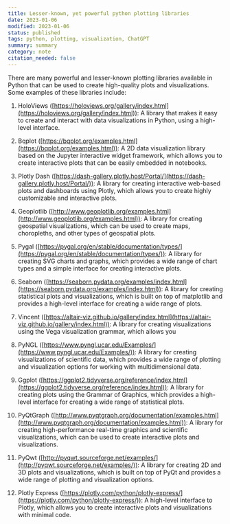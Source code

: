 ```yaml
---
title: Lesser-known, yet powerful python plotting libraries
date: 2023-01-06
modified: 2023-01-06
status: published
tags: python, plotting, visualization, ChatGPT 
summary: summary
category: note
citation_needed: false
---
```


There are many powerful and lesser-known plotting libraries available in Python that can be used to create high-quality plots and visualizations. Some examples of these libraries include:

1.  HoloViews ([https://holoviews.org/gallery/index.html](https://holoviews.org/gallery/index.html)): A library that makes it easy to create and interact with data visualizations in Python, using a high-level interface.
    
2.  Bqplot ([https://bqplot.org/examples.html](https://bqplot.org/examples.html)): A 2D data visualization library based on the Jupyter interactive widget framework, which allows you to create interactive plots that can be easily embedded in notebooks.
    
3.  Plotly Dash ([https://dash-gallery.plotly.host/Portal/](https://dash-gallery.plotly.host/Portal/)): A library for creating interactive web-based plots and dashboards using Plotly, which allows you to create highly customizable and interactive plots.
    
4.  Geoplotlib ([http://www.geoplotlib.org/examples.html](http://www.geoplotlib.org/examples.html)): A library for creating geospatial visualizations, which can be used to create maps, choropleths, and other types of geospatial plots.
    
5.  Pygal ([https://pygal.org/en/stable/documentation/types/](https://pygal.org/en/stable/documentation/types/)): A library for creating SVG charts and graphs, which provides a wide range of chart types and a simple interface for creating interactive plots.
    
6.  Seaborn ([https://seaborn.pydata.org/examples/index.html](https://seaborn.pydata.org/examples/index.html)): A library for creating statistical plots and visualizations, which is built on top of matplotlib and provides a high-level interface for creating a wide range of plots.
    
7.  Vincent ([https://altair-viz.github.io/gallery/index.html](https://altair-viz.github.io/gallery/index.html)): A library for creating visualizations using the Vega visualization grammar, which allows you
    
10.  PyNGL ([https://www.pyngl.ucar.edu/Examples/](https://www.pyngl.ucar.edu/Examples/)): A library for creating visualizations of scientific data, which provides a wide range of plotting and visualization options for working with multidimensional data.
    
11.  Ggplot ([https://ggplot2.tidyverse.org/reference/index.html](https://ggplot2.tidyverse.org/reference/index.html)): A library for creating plots using the Grammar of Graphics, which provides a high-level interface for creating a wide range of statistical plots.
    
12.  PyQtGraph ([http://www.pyqtgraph.org/documentation/examples.html](http://www.pyqtgraph.org/documentation/examples.html)): A library for creating high-performance real-time graphics and scientific visualizations, which can be used to create interactive plots and visualizations.
    
13.  PyQwt ([http://pyqwt.sourceforge.net/examples/](http://pyqwt.sourceforge.net/examples/)): A library for creating 2D and 3D plots and visualizations, which is built on top of PyQt and provides a wide range of plotting and visualization options.
    
14.  Plotly Express ([https://plotly.com/python/plotly-express/](https://plotly.com/python/plotly-express/)): A high-level interface to Plotly, which allows you to create interactive plots and visualizations with minimal code.